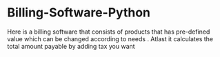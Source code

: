 # Billing-Software-Python
Here is a billing software that consists of products that has pre-defined value which can be changed according to needs . Atlast it calculates the total amount payable by adding tax you want
